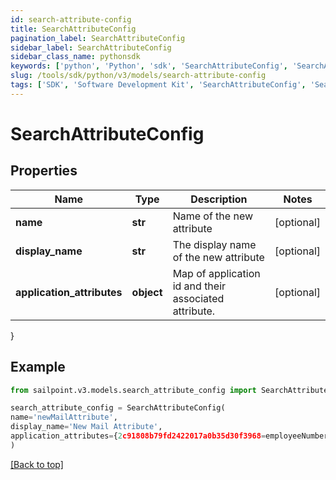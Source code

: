 ```yaml
---
id: search-attribute-config
title: SearchAttributeConfig
pagination_label: SearchAttributeConfig
sidebar_label: SearchAttributeConfig
sidebar_class_name: pythonsdk
keywords: ['python', 'Python', 'sdk', 'SearchAttributeConfig', 'SearchAttributeConfig'] 
slug: /tools/sdk/python/v3/models/search-attribute-config
tags: ['SDK', 'Software Development Kit', 'SearchAttributeConfig', 'SearchAttributeConfig']
---
```


# SearchAttributeConfig


## Properties

Name | Type | Description | Notes
------------ | ------------- | ------------- | -------------
**name** | **str** | Name of the new attribute | [optional] 
**display_name** | **str** | The display name of the new attribute | [optional] 
**application_attributes** | **object** | Map of application id and their associated attribute. | [optional] 
}

## Example

```python
from sailpoint.v3.models.search_attribute_config import SearchAttributeConfig

search_attribute_config = SearchAttributeConfig(
name='newMailAttribute',
display_name='New Mail Attribute',
application_attributes={2c91808b79fd2422017a0b35d30f3968=employeeNumber, 2c91808b79fd2422017a0b36008f396b=employeeNumber}
)

```
[[Back to top]](#) 

